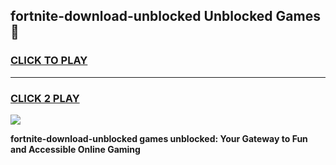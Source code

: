 
## fortnite-download-unblocked Unblocked Games👋
<h3>
<a href="https://news.freeplayer.one?title=fortnite-download-unblocked&ref=16F">CLICK TO PLAY</a></h3>
<hr>

<h3>
<a href="https://news.freeplayer.one?title=fortnite-download-unblocked&ref=16F">CLICK 2 PLAY</a>
  
</h3>

<a href="https://news.freeplayer.one?title=fortnite-download-unblocked&ref=16F/"><img src="https://clearcache.store/games.png"></a>


**fortnite-download-unblocked games unblocked: Your Gateway to Fun and Accessible Online Gaming**
